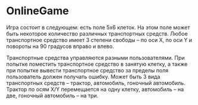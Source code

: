 # OnlineGame
Игра состоит в следующем: есть поле 5x6 клеток.
 На этом поле может быть некоторое количество различных транспортных средств.
 Любое транспортное средство имеет 3 степени свободы – 
 по оси X, по оси Y и повороты на 90 градусов вправо и влево. 
 
Транспортные средства управляются разными пользователями.
 При попытке поместить транспортное средство в занятую клетку,
  а также при попытке вывести транспортное средство за пределы поля
   пользователь должен получать ошибку.
Может быть 3 вида транспортных средств – трактор, автомобиль, гоночный автомобиль.
 Трактор по осям X/Y перемещается на одну клетку,
  автомобиль – на две,
   гоночный автомобиль – на три.
